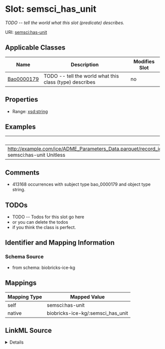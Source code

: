 

# Slot: semsci_has_unit


_TODO -- tell the world what this slot (predicate) describes._





URI: [semsci:has-unit](http://semanticscience.org/resource/SIO_has-unit)



<!-- no inheritance hierarchy -->





## Applicable Classes

| Name | Description | Modifies Slot |
| --- | --- | --- |
| [Bao0000179](../classes/Bao0000179.md) | TODO -- tell the world what this class (type) describes |  no  |







## Properties

* Range: [xsd:string](http://www.w3.org/2001/XMLSchema#string)






## Examples

| Value |
| --- |
| http://example.com/ice/ADME_Parameters_Data.parquet/record_id/httk2.2.2_DTXSID001009966/dtxsid/DTXSID001009966/endpoint/Fu/Endpoint semsci:has-unit Unitless |

## Comments

* 413168 occurrences with subject type bao_0000179 and object type string.

## TODOs

* TODO -- Todos for this slot go here
* or you can delete the todos
* if you think the class is perfect.

## Identifier and Mapping Information







### Schema Source


* from schema: biobricks-ice-kg




## Mappings

| Mapping Type | Mapped Value |
| ---  | ---  |
| self | semsci:has-unit |
| native | biobricks-ice-kg/:semsci_has_unit |




## LinkML Source

<details>
```yaml
name: semsci_has-unit
description: TODO -- tell the world what this slot (predicate) describes.
todos:
- TODO -- Todos for this slot go here
- or you can delete the todos
- if you think the class is perfect.
comments:
- 413168 occurrences with subject type bao_0000179 and object type string.
examples:
- value: http://example.com/ice/ADME_Parameters_Data.parquet/record_id/httk2.2.2_DTXSID001009966/dtxsid/DTXSID001009966/endpoint/Fu/Endpoint
    semsci:has-unit Unitless
from_schema: biobricks-ice-kg
rank: 1000
slot_uri: semsci:has-unit
alias: semsci_has_unit
domain_of:
- bao_0000179
range: string

```
</details>